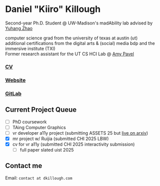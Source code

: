 # Daniel "Kiiro" Killough

Second-year Ph.D. Student @ UW-Madison's madAbility lab advised by [Yuhang Zhao](https://www.yuhangz.com)

<!-- Awarded [2024 Summer Research Assistantship](https://www.cs.wisc.edu/summer-research-assistantship/) -->

computer science grad from the university of texas at austin (ut)
\
additional certifications from the digital arts & (social) media bdp and the immersive institute (TXI)
\
Former research assistant for the UT CS HCI Lab @ [Amy Pavel](https://amypavel.com/)

### [CV](https://dkillough.com/cv)
### [Website](https://dkillough.com/)
### [GitLab](https://gitlab.com/dkillough)

## Current Project Queue
- [ ] PhD coursework
- [ ] TAing Computer Graphics
- [ ] vr developer a11y project (submitting ASSETS 25 but [live on arxiv](https://arxiv.org/abs/2412.16321))
- [x] mr project w/ Ruijia (submitted CHI 2025 LBW)
- [x] cv for vr a11y (submitted CHI 2025 interactivity submission)
  - [ ] full paper slated uist 2025

## Contact me
Email: `contact at dkillough.com`
